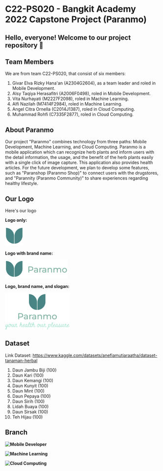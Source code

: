 # C22-PS020 - Bangkit Academy 2022 Capstone Project (Paranmo)

## Hello, everyone! Welcome to our project repository 👋

## Team Members
We are from team C22-PS020, that consist of six members:
1. Givar Elva Rizky Hana'an (A2304G2604), as a team leader and roled in Mobile Development.
2. Alsy Taqiya Herasafitri (A2006F0498), roled in Mobile Development.
3. Vita Nurhayati (M2227F2098), roled in Machine Learning.
4. Alfi Nazilah (M7414F2984), roled in Machine Learning.
5. Angel Citra Ornella (C2014J1387), roled in Cloud Computing.
6. Muhammad Rohfi (C7335F2877), roled in Cloud Computing.

## About Paranmo
Our project "Paranmo" combines technology from three paths: Mobile Development, Machine Learning, and Cloud Computing. Paranmo is a mobile application which can recognize herb plants and inform users with the detail information, the usage, and the benefit of the herb plants easily with a single click of image capture. This application also provides health articles. For the future development, we plan to develop some features, such as "Paranshop (Paranmo Shop)" to connect users with the drugstores, and "Parannity (Paranmo Community)" to share experiences regarding healthy lifestyle.

## Our Logo
Here's our logo

**Logo only:**

![Logo-only Paranmo](https://github.com/yuraiki9737/Paranmo/blob/main/Logo%201.png?raw=true)

**Logo with brand name:**

![Logo and Paranmo brandname](https://github.com/yuraiki9737/Paranmo/blob/main/Logo%202.png?raw=true)

**Logo, brand name, and slogan:**

 ![Logo, brandname and Paranmo slogan](https://github.com/yuraiki9737/Paranmo/blob/main/Logo%203.png?raw=true)
 
## Dataset
Link Dataset: https://www.kaggle.com/datasets/anefiamutiaraatha/dataset-tanaman-herbal

1. Daun Jambu Biji (100)
2. Daun Kari (100)
3. Daun Kemangi (100)
4. Daun Kunyit (100)
5. Daun Mint (100)
6. Daun Pepaya (100)
7. Daun Sirih (100)
8. Lidah Buaya (100)
9. Daun Sirsak (100)
10. Teh Hijau (100)

## Branch
 
**![Mobile Developer](https://github.com/yuraiki9737/Mobile-Developer-Paranmo)**
 
**![Machine Learning](https://github.com/alfigrace/capstone/tree/machine-learning)**
 
**![Cloud Computing](https://github.com/rohfi/api_paranmo)**





